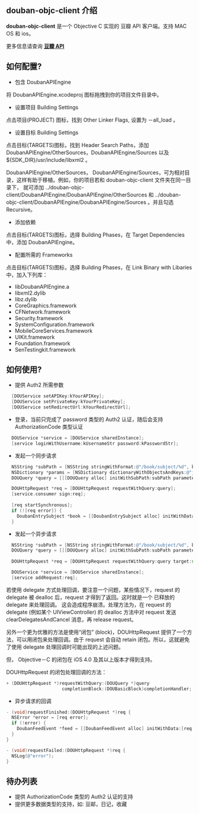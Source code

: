 
[豆瓣 API]: http://www.douban.com/service/

douban-objc-client 介绍
----------------------

**douban-objc-client** 是一个 Objective C 实现的 豆瓣 API 客户端。支持 MAC OS 和 ios。

更多信息请查询 **[豆瓣 API]**



如何配置? 
-------

* 包含 DoubanAPIEngine

将 DoubanAPIEngine.xcodeproj 图标拖拽到你的项目文件目录中。


* 设置项目 Building Settings

点击项目(PROJECT) 图标，找到 Other Linker Flags, 设置为 －all_load 。


* 设置目标 Building Settings

点击目标(TARGETS)图标，找到 Header Search Paths，添加 DoubanAPIEngine/OtherSources，DoubanAPIEngine/Sources 以及 ${SDK_DIR}/usr/include/libxml2 。

DoubanAPIEngine/OtherSources， DoubanAPIEngine/Sources，可为相对目录，这样有助于移植。例如，你的项目若和 douban-objc-client 文件夹在同一目录下， 就可添加 ../douban-objc-client/DoubanAPIEngine/DoubanAPIEngine/OtherSources 和 ../douban-objc-client/DoubanAPIEngine/DoubanAPIEngine/Sources 。并且勾选 Recursive。


* 添加依赖

点击目标(TARGETS)图标，选择 Building Phases，在 Target Dependencies 中，添加 DoubanAPIEngine。


* 配置所需的 Frameworks

点击目标(TARGETS)图标，选择 Building Phases，在 Link Binary with Libaries 中，加入下列库：

  * libDoubanAPIEngine.a
  * libxml2.dylib
  * libz.dylib
  * CoreGraphics.framework
  * CFNetwork.framework
  * Security.framework
  * SystemConfiguration.framework
  * MobileCoreServices.framework
  * UIKit.framework
  * Foundation.framework
  * SenTestingkit.framework



如何使用? 
-------

* 提供 Auth2 所需参数

```objective-c
  [DOUService setAPIKey:kYourAPIKey];
  [DOUService setPrivateKey:kYourPrivateKey];
  [DOUService setRedirectUrl:kYourRedirectUrl];
```


* 登录，当前只完成了 password 类型的 Auth2 认证，随后会支持 AuthorizationCode 类型认证

```objective-c
  DOUService *service = [DOUService sharedInstance];
  [service loginWithUsername:kUsernameStr password:kPasswordStr];  
```


* 发起一个同步请求

```objective-c
  NSString *subPath = [NSString stringWithFormat:@"/book/subject/%d", bookId];
  NSDictionary *params = [NSDictionary dictionaryWithObjectsAndKeys:@"json",@"alt", nil];
  DOUQuery *query = [[[DOUQuery alloc] initWithSubPath:subPath parameters:params] autorelease];

  DOUHttpRequest *req = [DOUHttpRequest requestWithQuery:query];
  [service.consumer sign:req];
  
  [req startSynchronous];
  if (![req error]) {
    DoubanEntrySubject *book = [[DoubanEntrySubject alloc] initWithData:[req responseData]];
  }
```


* 发起一个异步请求

```objective-c
  NSString *subPath = [NSString stringWithFormat:@"/book/subject/%d", bookId];
  DOUQuery *query = [[[DOUQuery alloc] initWithSubPath:subPath parameters:nil] autorelease];
  
  DOUHttpRequest *req = [DOUHttpRequest requestWithQuery:query target:self];

  DOUService *service = [DOUService sharedInstance];
  [service addRequest:req];
```

若使用 delegate 方式处理回调，要注意一个问题，某些情况下，request 的 delegate 被 dealloc 后，request 才得到了返回。这时就是一个 已释放的 delegate 来处理回调。
这会造成程序崩溃。处理方法为，在 request 的 delegate (例如某个 UIViewController) 的 dealloc 方法中对 request 发送 clearDelegatesAndCancel 消息，再 release request。

另外一个更为优雅的方法是使用“闭包” (block)，DOUHttpRequest 提供了一个方法，可以用闭包来处理回调。由于 request 会自动 retain 闭包。所以，这就避免了使用 delegate 处理回调时可能出现的上述问题。

但， Objective－C 的闭包在 iOS 4.0 及其以上版本才得到支持。

DOUHttpRequest 的闭包处理回调的方法：

```objective-c
+ (DOUHttpRequest *)requestWithQuery:(DOUQuery *)query 
                     completionBlock:(DOUBasicBlock)completionHandler;
```



* 异步请求的回调

```objective-c
- (void)requestFinished:(DOUHttpRequest *)req {
  NSError *error = [req error];
  if (!error) {
    DoubanFeedEvent *feed = [[DoubanFeedEvent alloc] initWithData:[req responseData]];
  }
}

- (void)requestFailed:(DOUHttpRequest *)req {
  NSLog(@"error");
}
```



待办列表
-------
  * 提供 AuthorizationCode 类型的 Auth2 认证的支持        
  * 提供更多数据类型的支持，如: 豆邮，日记，收藏

